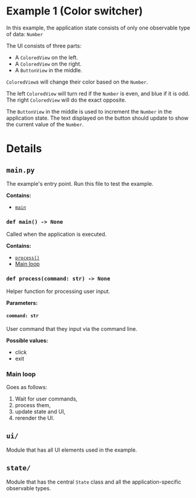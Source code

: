 # Example 1 (Color switcher)

In this example, the application state consists of only one observable type of data: `Number`

The UI consists of three parts:
* A `ColoredView` on the left.
* A `ColoredView` on the right.
* A `ButtonView` in the middle.

`ColoredView`s will change their color based on the `Number`.


The left `ColoredView` will turn red if the `Number` is even, and blue if it is odd.
The right `ColoredView` will do the exact opposite.

The `ButtonView` in the middle is used to increment the `Number` in the application state. The text displayed on the button should update to show the current value of the `Number`.

# Details

## `main.py`
The example's entry point. Run this file to test the example.

**Contains:**
* [`main`](#def-main---none)

### `def main() -> None`
Called when the application is executed.

**Contains:**
* [`process()`](#def-processcommand-str---none)
* [Main loop](#main-loop)

### `def process(command: str) -> None`
Helper function for processing user input.

**Parameters:**

#### `command: str` 
User command that they input via the command line.

**Possible values:**
* click
* exit

### Main loop
Goes as follows:
1. Wait for user commands,
2. process them,
3. update state and UI,
4. rerender the UI.

## `ui/`
Module that has all UI elements used in the example.

## `state/`
Module that has the central `State` class and all the application-specific observable types.